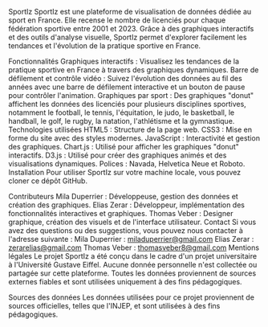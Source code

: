 SportIz
SportIz est une plateforme de visualisation de données dédiée au sport en France. Elle recense le nombre de licenciés pour chaque fédération sportive entre 2001 et 2023. Grâce à des graphiques interactifs et des outils d'analyse visuelle, SportIz permet d'explorer facilement les tendances et l'évolution de la pratique sportive en France.

Fonctionnalités
Graphiques interactifs : Visualisez les tendances de la pratique sportive en France à travers des graphiques dynamiques.
Barre de défilement et contrôle vidéo : Suivez l'évolution des données au fil des années avec une barre de défilement interactive et un bouton de pause pour contrôler l'animation.
Graphiques par sport : Des graphiques "donut" affichent les données des licenciés pour plusieurs disciplines sportives, notamment le football, le tennis, l'équitation, le judo, le basketball, le handball, le golf, le rugby, la natation, l'athlétisme et la gymnastique.
Technologies utilisées
HTML5 : Structure de la page web.
CSS3 : Mise en forme du site avec des styles modernes.
JavaScript : Interactivité et gestion des graphiques.
Chart.js : Utilisé pour afficher les graphiques "donut" interactifs.
D3.js : Utilisé pour créer des graphiques animés et des visualisations dynamiques.
Polices : Navada, Helvetica Neue et Roboto.
Installation
Pour utiliser SportIz sur votre machine locale, vous pouvez cloner ce dépôt GitHub.

Contributeurs
Mila Duperrier : Développeuse, gestion des données et création des graphiques.
Elias Zerar : Développeur, implémentation des fonctionnalités interactives et graphiques.
Thomas Veber : Designer graphique, création des visuels et de l'interface utilisateur.
Contact
Si vous avez des questions ou des suggestions, vous pouvez nous contacter à l'adresse suivante :
Mila Duperrier : miladuperrier@gmail.com
Elias Zerar : zerarelias@gmail.com
Thomas Veber : thomasveber8@gmail.com
Mentions légales
Le projet SportIz a été conçu dans le cadre d'un projet universitaire à l'Université Gustave Eiffel. Aucune donnée personnelle n'est collectée ou partagée sur cette plateforme. Toutes les données proviennent de sources externes fiables et sont utilisées uniquement à des fins pédagogiques.

Sources des données
Les données utilisées pour ce projet proviennent de sources officielles, telles que l'INJEP, et sont utilisées à des fins pédagogiques.